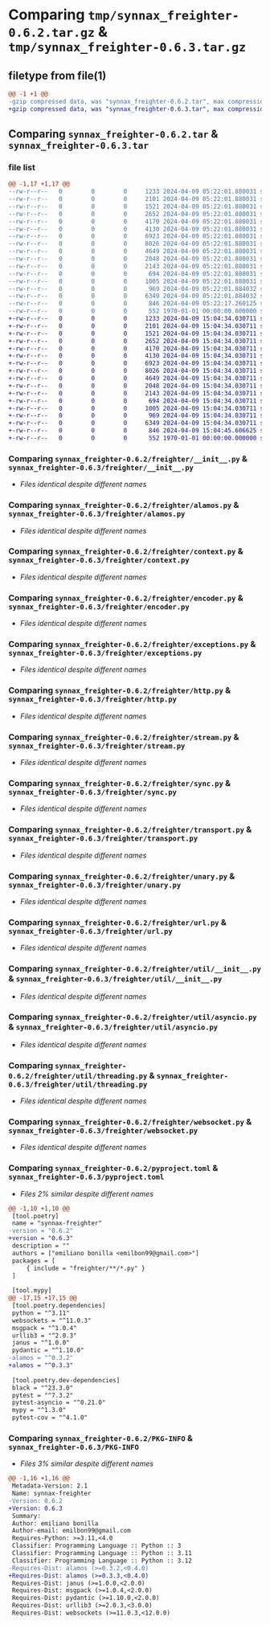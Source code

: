 # Comparing `tmp/synnax_freighter-0.6.2.tar.gz` & `tmp/synnax_freighter-0.6.3.tar.gz`

## filetype from file(1)

```diff
@@ -1 +1 @@
-gzip compressed data, was "synnax_freighter-0.6.2.tar", max compression
+gzip compressed data, was "synnax_freighter-0.6.3.tar", max compression
```

## Comparing `synnax_freighter-0.6.2.tar` & `synnax_freighter-0.6.3.tar`

### file list

```diff
@@ -1,17 +1,17 @@
--rw-r--r--   0        0        0     1233 2024-04-09 05:22:01.880031 synnax_freighter-0.6.2/freighter/__init__.py
--rw-r--r--   0        0        0     2101 2024-04-09 05:22:01.880031 synnax_freighter-0.6.2/freighter/alamos.py
--rw-r--r--   0        0        0     1521 2024-04-09 05:22:01.880031 synnax_freighter-0.6.2/freighter/context.py
--rw-r--r--   0        0        0     2652 2024-04-09 05:22:01.880031 synnax_freighter-0.6.2/freighter/encoder.py
--rw-r--r--   0        0        0     4170 2024-04-09 05:22:01.880031 synnax_freighter-0.6.2/freighter/exceptions.py
--rw-r--r--   0        0        0     4130 2024-04-09 05:22:01.880031 synnax_freighter-0.6.2/freighter/http.py
--rw-r--r--   0        0        0     6923 2024-04-09 05:22:01.880031 synnax_freighter-0.6.2/freighter/stream.py
--rw-r--r--   0        0        0     8026 2024-04-09 05:22:01.880031 synnax_freighter-0.6.2/freighter/sync.py
--rw-r--r--   0        0        0     4649 2024-04-09 05:22:01.880031 synnax_freighter-0.6.2/freighter/transport.py
--rw-r--r--   0        0        0     2048 2024-04-09 05:22:01.880031 synnax_freighter-0.6.2/freighter/unary.py
--rw-r--r--   0        0        0     2143 2024-04-09 05:22:01.880031 synnax_freighter-0.6.2/freighter/url.py
--rw-r--r--   0        0        0      694 2024-04-09 05:22:01.880031 synnax_freighter-0.6.2/freighter/util/__init__.py
--rw-r--r--   0        0        0     1005 2024-04-09 05:22:01.880031 synnax_freighter-0.6.2/freighter/util/asyncio.py
--rw-r--r--   0        0        0      969 2024-04-09 05:22:01.884032 synnax_freighter-0.6.2/freighter/util/threading.py
--rw-r--r--   0        0        0     6349 2024-04-09 05:22:01.884032 synnax_freighter-0.6.2/freighter/websocket.py
--rw-r--r--   0        0        0      846 2024-04-09 05:22:17.260125 synnax_freighter-0.6.2/pyproject.toml
--rw-r--r--   0        0        0      552 1970-01-01 00:00:00.000000 synnax_freighter-0.6.2/PKG-INFO
+-rw-r--r--   0        0        0     1233 2024-04-09 15:04:34.030711 synnax_freighter-0.6.3/freighter/__init__.py
+-rw-r--r--   0        0        0     2101 2024-04-09 15:04:34.030711 synnax_freighter-0.6.3/freighter/alamos.py
+-rw-r--r--   0        0        0     1521 2024-04-09 15:04:34.030711 synnax_freighter-0.6.3/freighter/context.py
+-rw-r--r--   0        0        0     2652 2024-04-09 15:04:34.030711 synnax_freighter-0.6.3/freighter/encoder.py
+-rw-r--r--   0        0        0     4170 2024-04-09 15:04:34.030711 synnax_freighter-0.6.3/freighter/exceptions.py
+-rw-r--r--   0        0        0     4130 2024-04-09 15:04:34.030711 synnax_freighter-0.6.3/freighter/http.py
+-rw-r--r--   0        0        0     6923 2024-04-09 15:04:34.030711 synnax_freighter-0.6.3/freighter/stream.py
+-rw-r--r--   0        0        0     8026 2024-04-09 15:04:34.030711 synnax_freighter-0.6.3/freighter/sync.py
+-rw-r--r--   0        0        0     4649 2024-04-09 15:04:34.030711 synnax_freighter-0.6.3/freighter/transport.py
+-rw-r--r--   0        0        0     2048 2024-04-09 15:04:34.030711 synnax_freighter-0.6.3/freighter/unary.py
+-rw-r--r--   0        0        0     2143 2024-04-09 15:04:34.030711 synnax_freighter-0.6.3/freighter/url.py
+-rw-r--r--   0        0        0      694 2024-04-09 15:04:34.030711 synnax_freighter-0.6.3/freighter/util/__init__.py
+-rw-r--r--   0        0        0     1005 2024-04-09 15:04:34.030711 synnax_freighter-0.6.3/freighter/util/asyncio.py
+-rw-r--r--   0        0        0      969 2024-04-09 15:04:34.030711 synnax_freighter-0.6.3/freighter/util/threading.py
+-rw-r--r--   0        0        0     6349 2024-04-09 15:04:34.030711 synnax_freighter-0.6.3/freighter/websocket.py
+-rw-r--r--   0        0        0      846 2024-04-09 15:04:45.606625 synnax_freighter-0.6.3/pyproject.toml
+-rw-r--r--   0        0        0      552 1970-01-01 00:00:00.000000 synnax_freighter-0.6.3/PKG-INFO
```

### Comparing `synnax_freighter-0.6.2/freighter/__init__.py` & `synnax_freighter-0.6.3/freighter/__init__.py`

 * *Files identical despite different names*

### Comparing `synnax_freighter-0.6.2/freighter/alamos.py` & `synnax_freighter-0.6.3/freighter/alamos.py`

 * *Files identical despite different names*

### Comparing `synnax_freighter-0.6.2/freighter/context.py` & `synnax_freighter-0.6.3/freighter/context.py`

 * *Files identical despite different names*

### Comparing `synnax_freighter-0.6.2/freighter/encoder.py` & `synnax_freighter-0.6.3/freighter/encoder.py`

 * *Files identical despite different names*

### Comparing `synnax_freighter-0.6.2/freighter/exceptions.py` & `synnax_freighter-0.6.3/freighter/exceptions.py`

 * *Files identical despite different names*

### Comparing `synnax_freighter-0.6.2/freighter/http.py` & `synnax_freighter-0.6.3/freighter/http.py`

 * *Files identical despite different names*

### Comparing `synnax_freighter-0.6.2/freighter/stream.py` & `synnax_freighter-0.6.3/freighter/stream.py`

 * *Files identical despite different names*

### Comparing `synnax_freighter-0.6.2/freighter/sync.py` & `synnax_freighter-0.6.3/freighter/sync.py`

 * *Files identical despite different names*

### Comparing `synnax_freighter-0.6.2/freighter/transport.py` & `synnax_freighter-0.6.3/freighter/transport.py`

 * *Files identical despite different names*

### Comparing `synnax_freighter-0.6.2/freighter/unary.py` & `synnax_freighter-0.6.3/freighter/unary.py`

 * *Files identical despite different names*

### Comparing `synnax_freighter-0.6.2/freighter/url.py` & `synnax_freighter-0.6.3/freighter/url.py`

 * *Files identical despite different names*

### Comparing `synnax_freighter-0.6.2/freighter/util/__init__.py` & `synnax_freighter-0.6.3/freighter/util/__init__.py`

 * *Files identical despite different names*

### Comparing `synnax_freighter-0.6.2/freighter/util/asyncio.py` & `synnax_freighter-0.6.3/freighter/util/asyncio.py`

 * *Files identical despite different names*

### Comparing `synnax_freighter-0.6.2/freighter/util/threading.py` & `synnax_freighter-0.6.3/freighter/util/threading.py`

 * *Files identical despite different names*

### Comparing `synnax_freighter-0.6.2/freighter/websocket.py` & `synnax_freighter-0.6.3/freighter/websocket.py`

 * *Files identical despite different names*

### Comparing `synnax_freighter-0.6.2/pyproject.toml` & `synnax_freighter-0.6.3/pyproject.toml`

 * *Files 2% similar despite different names*

```diff
@@ -1,10 +1,10 @@
 [tool.poetry]
 name = "synnax-freighter"
-version = "0.6.2"
+version = "0.6.3"
 description = ""
 authors = ["emiliano bonilla <emilbon99@gmail.com>"]
 packages = [
     { include = "freighter/**/*.py" }
 ]
 
 [tool.mypy]
@@ -17,15 +17,15 @@
 [tool.poetry.dependencies]
 python = "^3.11"
 websockets = "^11.0.3"
 msgpack = "^1.0.4"
 urllib3 = "^2.0.3"
 janus = "^1.0.0"
 pydantic = "^1.10.0"
-alamos = "^0.3.2"
+alamos = "^0.3.3"
 
 [tool.poetry.dev-dependencies]
 black = "^23.3.0"
 pytest = "^7.3.2"
 pytest-asyncio = "^0.21.0"
 mypy = "^1.3.0"
 pytest-cov = "^4.1.0"
```

### Comparing `synnax_freighter-0.6.2/PKG-INFO` & `synnax_freighter-0.6.3/PKG-INFO`

 * *Files 3% similar despite different names*

```diff
@@ -1,16 +1,16 @@
 Metadata-Version: 2.1
 Name: synnax-freighter
-Version: 0.6.2
+Version: 0.6.3
 Summary: 
 Author: emiliano bonilla
 Author-email: emilbon99@gmail.com
 Requires-Python: >=3.11,<4.0
 Classifier: Programming Language :: Python :: 3
 Classifier: Programming Language :: Python :: 3.11
 Classifier: Programming Language :: Python :: 3.12
-Requires-Dist: alamos (>=0.3.2,<0.4.0)
+Requires-Dist: alamos (>=0.3.3,<0.4.0)
 Requires-Dist: janus (>=1.0.0,<2.0.0)
 Requires-Dist: msgpack (>=1.0.4,<2.0.0)
 Requires-Dist: pydantic (>=1.10.0,<2.0.0)
 Requires-Dist: urllib3 (>=2.0.3,<3.0.0)
 Requires-Dist: websockets (>=11.0.3,<12.0.0)
```

